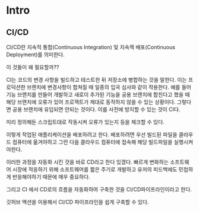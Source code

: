# Intro

## CI/CD

CI/CD란 지속적 통합(Continuous Integration) 및 지속젝 배포(Continuous Deployment)를 의미한다. 

이 것들이 왜 필요할까??

CI는 코드의 변경 사항을 빌드하고 테스트한 뒤 저장소에 병합하는 것을 말한다. 이는 프로덕션한 브랜치에 변경사항이 합쳐질 때 일종의 입국 심사와 같이 작용한다. 예를 들어 기능 브랜치를 만들어 개발하고 새로이 추가된 기능을 공용 브랜치에 합친다고 했을 때 해당 브랜치에 오류가 있어 프로젝트가 제대로 동작하지 않을 수 있는 상황이다. 그렇다면 공용 브랜치에 유입되면 안되는 것이다. 이를 사전에 방지할 수 있는 것이 CI다. 

미리 정의해둔 스크립트대로 작동시켜 오류가 있는지 등을 체크할 수 있다.

이렇게 작업된 애플리케이션을 배포하려고 한다. 배포하려면 우선 빌드된 파일을 클라우드 컴퓨터에 옮겨야하고 그런 다음 클라우드 컴퓨터에 접속해 해당 빌드파일을 실행시켜야한다.

이러한 과정을 자동화 시킨 것을 바로 CD라고 한다 있겠다.
빠르게 변화하는 소프트웨어 시장에 적응하기 위해 소프트웨어를 짧은 주기로 개발하고 유저의 피드백에도 민첩하게 반응해야하기 때문에 매우 중요하다.

그리고 CI 에서 CD로의 흐름을 자동화하여 구축한 것을 CI/CD파이프라인이라고 한다.

깃허브 액션을 이용해서 CI/CD 파이프라인을 쉽게 구축할 수 있다.
